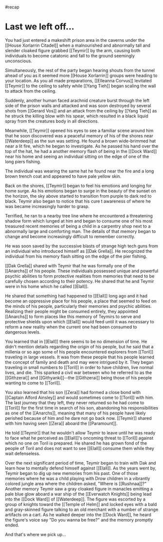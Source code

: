 #recap 
# Last we left off...
You had just entered a makeshift prison area in the caverns under the [[House Xorlarrin Citadel]] when a malnourished and abnormally tall and slender cloaked figure grabbed [[Teymir]] by the arm, causing both individuals to become catatonic and fall to the ground seemingly unconscious. 

Simultaneously, the rest of the party began hearing shouts from the tunnel ahead of you as it seemed more [[House Xorlarrin]] groups were heading to your location. As you all made preparations, [[Elleanna Corvus]] levitated [[Teymir]] to the ceiling to safety while [[Yang Tieh]] began scaling the wall to attack from the ceiling. 

Suddenly, another human faced arachnid creature burst through the left side of the prison walls and attacked and was soon destroyed by several shots from [[Gerard Vos]] and an attack from the ceiling by [[Yang Tieh]] as he struck the killing blow with his spear, which resulted in a black liquid spray from the creatures body in all directions. 

Meanwhile, [[Teymir]] opened his eyes to see a familiar scene around him that he soon discovered was a peaceful memory of his of the shores near [[Waterdeep]] as the sun was setting. He found a brown wide-brimmed hat near a lit fire, which he began to investigate. As he passed his hand over the top of the hat, he had a another memory flash of being in the [[Dock Ward]] near his home and seeing an individual sitting on the edge of one of the long piers fishing. 

The individual was wearing the same hat he found near the fire and a long brown trench coat and appeared to have pale yellow skin. 

Back on the shores, [[Teymir]] began to feel his emotions and longing for home surge. As his emotions began to surge in the beauty of the sunset on the horizon, the sky above started to transition from purple to dark red to black. Teymir also began to notice that his cure t awareness of where he was became increasingly harder to grasp. 

Terrified, he ran to a nearby tree line where he encountered a threatening shadow form which lunged at him and began to consume one of his most treasured recent memories of being a child in a carpentry shop next to a abnormally large and comforting man. The details of that memory began to change and become increasingly difficult to remember correctly. 

He was soon saved by the successive blasts of strange high tech guns from an individual who introduced himself as [[Dak Grella]]. He recognized the individual from his memory flash sitting on the edge of the pier fishing. 

[[Dak Grella]] shared with Teymir that he was formally one of the [[Anarchs]] of his people. These individuals possessed unique and powerful psychic abilities to form protective realities from memories that need to be carefully chosen according to their potency. He shared that he and Teymir were in his home which he called [[Elall]].

He shared that something had happened to [[Elall]] long ago and it had become an oppressive place for his people, a place that seemed to feed on the minds of his people, particularly their memories and psychic abilities. Realizing their people might be consumed entirely, they appointed [[Anarchs]] to form places like this memory of Teymirs to serve and protective shields upon which [[Elall]] would feed until it was necessary to reform a new reality when the current one had been consumed to dangerous levels. 

You learned that in [[Elall]] there seems to be no dimension of time. He didn't mention details regarding the origin of his people, but he said that a millenia or so ago some of his people encountered explorers from [[Toril]] traveling in large vessels. It was from these people that his people learned the concept of family and death and may were intrigued by it. They began traveling in small numbers to [[Toril]] in order to have children, live normal lives, and die. This sparked a civil war between who he referred to as the [[Githzerai]] and [[Githyanki]]--the [[Githzerai]] being those of his people wanting to come to [[Toril]]. 

You also learned that his son [[Zera]] had formed a close bond with [[Captain Alford Ainsley]] and would sometimes come to [[Toril]] with him. The last journey that they left, they never returned so he had come to [[Toril]] for the first time in search of his son, abandoning his responsibilities as one of the [[Anarchs]], meaning that many of his people have likely perished because of him and he dare not go back now. [[Teymir]] shared with him having seen [[Zera]] aboard the [[Paramount]]. 

He told [[Teymir]] that he wouldn't allow Teymir to leave until he was ready to face what he perceived as [[Elall]]'s oncoming threat to [[Toril]] against which no one on Toril is prepared. He shared he has grown fond of the people of Toril and does not want to see [[Elall]] consume them while they wait defenseless. 

Over the next significant period of time, Teymir began to train with Dak and learn how to mentally defend himself against [[Elall]]. As the years went by, Teymir began to dig up new memories from his past. One of those memories where he was a child playing with Drow children in a vibrantly colored jungle area where the children asked, "Where is [[Rushnaa]]?" Another memory Teymir saw a gray cloaked figure in manacles emitting a pale blue glow aboard a war ship of the [[Everwatch Knights]] being lead into the [[Dock Ward]] of [[Waterdeep]]. The figure was escorted by a group of knights toward the [[Temple of Helm]] and locked eyes with a bald and gray-skinned figure talking to an old merchant with a number of strange artifacts on a cart. As he walked deeper into the [[Dock Ward]], he heard the figure's voice say "Do you wanna be free?" and the memory promptly ended.

And that's where we pick up...

